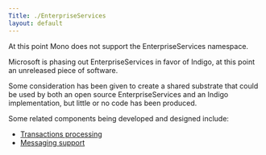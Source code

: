```yaml
---
Title: ./EnterpriseServices
layout: default
---
```


At this point Mono does not support the EnterpriseServices namespace.

Microsoft is phasing out EnterpriseServices in favor of Indigo, at this
point an unreleased piece of software.

Some consideration has been given to create a shared substrate that
could be used by both an open source EnterpriseServices and an Indigo
implementation, but little or no code has been produced.

Some related components being developed and designed include:

-   [Transactions processing]({{site.url}}/Transactions "wikilink")
-   [Messaging support]({{site.url}}/SystemMessaging "wikilink")
